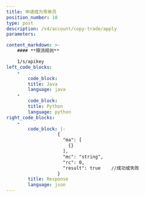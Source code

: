```yaml
---
title: 申请成为带单员
position_number: 18
type: post
description: /v4/account/copy-trade/apply
parameters:

content_markdown: >-
    #### **限流规则**

    1/s/apikey
left_code_blocks:
    -
        code_block:
        title: Java
        language: java
    -
        code_block:
        title: Python
        language: python
right_code_blocks:
    -
        code_block: |-
                   {
                     "ma": [
                       {}
                     ],
                     "mc": "string",
                     "rc": 0,
                     "result": true    //成功或失败
                   }
        title: Response
        language: json
---
```

